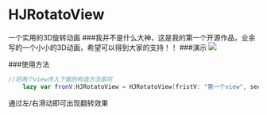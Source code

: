 # HJRotatoView
一个实用的3D旋转动画
###我并不是什么大神，这是我的第一个开源作品，业余写的一个小小的3D动画，希望可以得到大家的支持！！
###演示
![](https://github.com/JueJueHuang/HJRotatoView/raw/master/HJRotato.gif)

###使用方法
```Swift
//将两个view传入下面的构造方法即可
    lazy var fronV:HJRotatoView = HJRotatoView(fristV: "第一个view", secondV: "第二个view")
```
通过左/右滑动即可出现翻转效果
